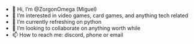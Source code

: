 - 👋 Hi, I’m @ZorgonOmega (Miguel)
- 👀 I’m interested in video games, card games, and anything tech related
- 🌱 I’m currently refreshing on python
- 💞️ I’m looking to collaborate on anything worth while
- 📫 How to reach me: discord, phone or email

<!---
ZorgonOmega/ZorgonOmega is a ✨ special ✨ repository because its `README.md` (this file) appears on your GitHub profile.
You can click the Preview link to take a look at your changes.
--->

